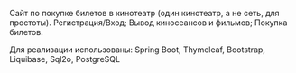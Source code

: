 Cайт по покупке билетов в кинотеатр (один кинотеатр, а не сеть, для простоты).
    Регистрация/Вход;
    Вывод киносеансов и фильмов;
    Покупка билетов.

Для реализации использованы: Spring Boot, Thymeleaf, Bootstrap, Liquibase, Sql2o, PostgreSQL
